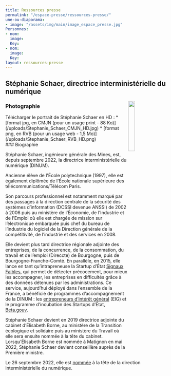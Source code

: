 ```yaml
---
title: Ressources presse
permalink: "/espace-presse/ressources-presse/"
une-ou-diaporama:
- image: "/assets/img/main/image_espace_presse.jpg"
Personnes:
- nom: 
  image: 
  Key: 
- nom: 
  image: 
  Key: 
layout: ressources-presse
---
```


<h2>Stéphanie Schaer, directrice interministérielle du numérique</h2>
<img src="/uploads/Stephanie%20Schaer.png" alt="" style="margin-right: 20px" width="20%" align="right"><h3>Photographie</h3>
Télécharger le portrait de Stéphanie Schaer en HD :
* [format jpg, en CMJN (pour un usage print - 88 Ko)](/uploads/Stephanie_Schaer_CMJN_HD.jpg) 
* [format png, en RVB (pour un usage web - 1,5 Mo)](/uploads/Stephanie_Schaer_RVB_HD.png)
<br>
### Biographie

Stéphanie Schaer, ingénieure générale des Mines, est, depuis septembre 2022, la directrice interministérielle du numérique (DINUM). 

Ancienne élève de l'École polytechnique (1997), elle est également diplômée de l'École nationale supérieure des télécommunications/Télécom Paris. 

Son parcours professionnel est notamment marqué par des passages à la direction centrale de la sécurité des systèmes d’information (DCSSI devenue ANSSI) de 2002 à 2006 puis au ministère de l’Économie, de l’Industrie et de l’Emploi où elle est chargée de mission sur l’électronique embarquée puis chef du bureau de l’industrie du logiciel de la Direction générale de la compétitivité, de l’industrie et des services en 2008. 

Elle devient plus tard directrice régionale adjointe des entreprises, de la concurrence, de la consommation, du travail et de l’emploi (Direccte) de Bourgogne, puis de Bourgogne-Franche-Comté. En parallèle, en 2015, elle lance en tant qu’intrapreneuse la Startup d’État [Signaux Faibles](https://beta.gouv.fr/startups/signaux-faibles.html), qui permet de détecter précocement, pour mieux les accompagner, les entreprises en difficultés grâce à des données détenues par les administrations. Ce service, aujourd’hui déployé dans l’ensemble de la France, a bénéficié de programmes d’accompagnement de la DINUM : les [entrepreneurs d’intérêt général](https://eig.etalab.gouv.fr/) (EIG) et le programme d’incubation des Startups d’État, [Beta.gouv](https://beta.gouv.fr/approche/).

Stéphanie Schaer devient en 2019 directrice adjointe du cabinet d’Élisabeth Borne, au ministère de la Transition écologique et solidaire puis au ministère du Travail où elle sera ensuite nommée à la tête du cabinet. Lorsqu’Élisabeth Borne est nommée à Matignon en mai 2022, Stéphanie Schaer devient conseillère auprès de la Première ministre.

Le 26 septembre 2022, elle est [nommée](https://www.legifrance.gouv.fr/jorf/id/JORFTEXT000046331329) à la tête de la direction interministérielle du numérique.